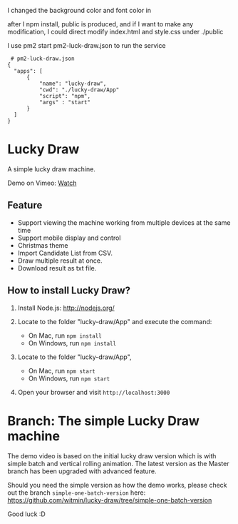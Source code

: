 I changed the background color and font color in <body>
   
after I npm install, public is produced, and if I want to make any modification, I could direct modify index.html and style.css under ./public

I use pm2 start pm2-luck-draw.json to run the service
  ```
   # pm2-luck-draw.json
{
    "apps": [
        {
            "name": "lucky-draw",
            "cwd": "./lucky-draw/App"
            "script": "npm",
            "args" : "start"
        }
    ]
}
  ```

Lucky Draw
==========

A simple lucky draw machine.

Demo on Vimeo: [Watch](https://vimeo.com/103432954)   

## Feature

- Support viewing the machine working from multiple devices at the same time
- Support mobile display and control
- Christmas theme
- Import Candidate List from CSV.
- Draw multiple result at once.
- Download result as txt file.

## How to install Lucky Draw?

1. Install Node.js: http://nodejs.org/
2. Locate to the folder "lucky-draw/App" and execute the command: 

   - On Mac, run <code>npm install</code>
   - On Windows, run <code>npm install</code>
    
3. Locate to the folder "lucky-draw/App", 

   - On Mac, run <code>npm start</code>
   - On Windows, run <code>npm start</code>
   
4. Open your browser and visit <code>http://localhost:3000</code>

# Branch: The simple Lucky Draw machine

The demo video is based on the initial lucky draw version which is with simple batch and vertical rolling animation. The latest version as the Master branch has been upgraded with advanced feature. 

Should you need the simple version as how the demo works, please check out the branch `simple-one-batch-version` here: 
https://github.com/witmin/lucky-draw/tree/simple-one-batch-version


Good luck :D

